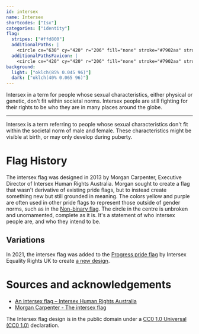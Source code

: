 ```yaml
---
id: intersex
name: Intersex
shortcodes: ["Isx"]
categories: ["identity"]
flag:
  stripes: ["#ffd800"]
  additionalPaths: |
    <circle cx="630" cy="420" r="206" fill="none" stroke="#7902aa" stroke-width="70"/>
  additionalPathsFavicon: |
    <circle cx="420" cy="420" r="206" fill="none" stroke="#7902aa" stroke-width="70"/>
background:
  light: ["oklch(85% 0.045 96)"]
  dark: ["oklch(40% 0.065 96)"]
---
```


Intersex in a term for people whose sexual characteristics, either physical or
genetic, don't fit within societal norms. Intersex people are still fighting for
their rights to be who they are in many places around the globe.

---

Intersex is a term referring to people whose sexual characteristics don't fit
within the societal norm of male and female. These characteristics might be
visible at birth, or may only develop during puberty.

# Flag History

The intersex flag was designed in 2013 by Morgan Carpenter, Executive Director
of Intersex Human Rights Australia. Morgan sought to create a flag that wasn't
derivative of existing pride flags, but to instead create something new but
still grounded in meaning. The colors yellow and purple are often used in other
pride flags to represent those outside of gender norms, such as in the
[Non-binary flag](/flags/nonbinary). The circle in the centre is unbroken and
unornamented, complete as it is. It's a statement of who intersex people are,
and who they intend to be.

## Variations

In 2021, the intersex flag was added to the
[Progress pride flag](/flags/progress) by Intersex Equality Rights UK to create
[a new design](/flags/progress-intersex).

# Sources and acknowledgements

- [An intersex flag – Intersex Human Rights Australia](https://ihra.org.au/22773/an-intersex-flag/)
- [Morgan Carpenter - The intersex flag](https://morgancarpenter.com/intersex-flag/)

The Intersex flag design is in the public domain under a
[CC0 1.0 Universal (CC0 1.0)](https://creativecommons.org/publicdomain/zero/1.0/deed.en)
declaration.
